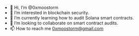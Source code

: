 - 👋 Hi, I’m @0xmoostorm
- 👀 I’m interested in blockchain security.
- 🌱 I’m currently learning how to audit Solana smart contracts.
- 💞️ I’m looking to collaborate on smart contract audits.
- 📫 How to reach me 0xmoostorm@gmail.com

<!---
0xmoostorm/0xmoostorm is a ✨ special ✨ repository because its `README.md` (this file) appears on your GitHub profile.
You can click the Preview link to take a look at your changes.
--->

